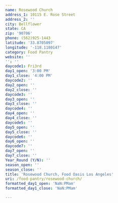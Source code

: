 ```yaml
---
name: Rosewood Church
address_1: 10115 E. Rose Street
address_2: ''
city: Bellflower
state: CA
zip: '90706'
phone: (562)925-1443
latitude: '33.8705097'
longitude: '-118.1180147'
category: Food Pantry
website: ''
'': ''
daycode1: Fri3rd
day1_open: '3:00 PM'
day1_close: '4:00 PM'
daycode2: ''
day2_open: ''
day2_close: ''
daycode3: ''
day3_open: ''
day3_close: ''
daycode4: ''
day4_open: ''
day4_close: ''
daycode5: ''
day5_open: ''
day5_close: ''
daycode6: ''
day6_open: ''
daycode7: ''
day7_open: ''
day7_close: ''
Year_Round (Y/N): ''
season_open: ''
season_close: ''
title: 'Rosewood Church, Food Oasis Los Angeles'
uri: /food-pantry/rosewood-church/
formatted_day1_open: 'NaN:PMam'
formatted_day1_close: 'NaN:PMam'

---
```

